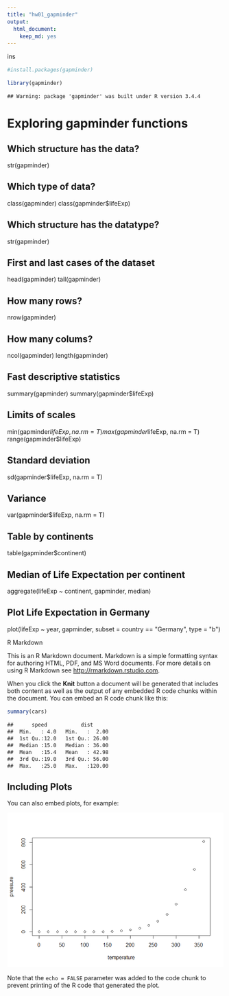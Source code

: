 ```yaml
---
title: "hw01_gapminder"
output: 
  html_document:
    keep_md: yes
---
```





ins

```r
#install.packages(gapminder)
```



```r
library(gapminder)
```

```
## Warning: package 'gapminder' was built under R version 3.4.4
```

# Exploring gapminder functions

## Which structure has the data?
str(gapminder) 

## Which type of data?
class(gapminder)
class(gapminder$lifeExp)

## Which structure has the datatype?
str(gapminder) 

## First and last cases of the dataset
head(gapminder)
tail(gapminder)

## How many rows?
nrow(gapminder)

## How many colums?
ncol(gapminder)
length(gapminder)


## Fast descriptive statistics
summary(gapminder)
summary(gapminder$lifeExp)

## Limits of scales
min(gapminder$lifeExp, na.rm = T)
max(gapminder$lifeExp, na.rm = T)
range(gapminder$lifeExp)

## Standard deviation
sd(gapminder$lifeExp, na.rm = T)

## Variance 
var(gapminder$lifeExp, na.rm = T)

## Table by continents
table(gapminder$continent)

## Median of Life Expectation per continent
aggregate(lifeExp ~ continent, gapminder, median)

## Plot Life Expectation in Germany 
plot(lifeExp ~ year, gapminder, subset = country == "Germany", type = "b")









R Markdown

This is an R Markdown document. Markdown is a simple formatting syntax for authoring HTML, PDF, and MS Word documents. For more details on using R Markdown see <http://rmarkdown.rstudio.com>.

When you click the **Knit** button a document will be generated that includes both content as well as the output of any embedded R code chunks within the document. You can embed an R code chunk like this:


```r
summary(cars)
```

```
##      speed           dist       
##  Min.   : 4.0   Min.   :  2.00  
##  1st Qu.:12.0   1st Qu.: 26.00  
##  Median :15.0   Median : 36.00  
##  Mean   :15.4   Mean   : 42.98  
##  3rd Qu.:19.0   3rd Qu.: 56.00  
##  Max.   :25.0   Max.   :120.00
```

## Including Plots

You can also embed plots, for example:

![](hw01_gapminder_files/figure-html/pressure-1.png)<!-- -->

Note that the `echo = FALSE` parameter was added to the code chunk to prevent printing of the R code that generated the plot.
